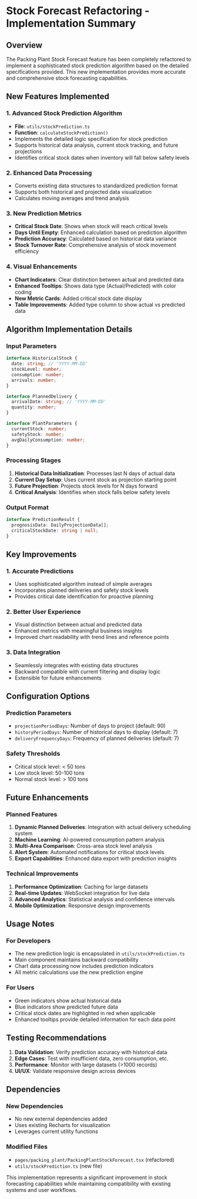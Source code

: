# Stock Forecast Refactoring - Implementation Summary

## Overview

The Packing Plant Stock Forecast feature has been completely refactored to implement a sophisticated stock prediction algorithm based on the detailed specifications provided. This new implementation provides more accurate and comprehensive stock forecasting capabilities.

## New Features Implemented

### 1. Advanced Stock Prediction Algorithm

- **File**: `utils/stockPrediction.ts`
- **Function**: `calculateStockPrediction()`
- Implements the detailed logic specification for stock prediction
- Supports historical data analysis, current stock tracking, and future projections
- Identifies critical stock dates when inventory will fall below safety levels

### 2. Enhanced Data Processing

- Converts existing data structures to standardized prediction format
- Supports both historical and projected data visualization
- Calculates moving averages and trend analysis

### 3. New Prediction Metrics

- **Critical Stock Date**: Shows when stock will reach critical levels
- **Days Until Empty**: Enhanced calculation based on prediction algorithm
- **Prediction Accuracy**: Calculated based on historical data variance
- **Stock Turnover Rate**: Comprehensive analysis of stock movement efficiency

### 4. Visual Enhancements

- **Chart Indicators**: Clear distinction between actual and predicted data
- **Enhanced Tooltips**: Shows data type (Actual/Predicted) with color coding
- **New Metric Cards**: Added critical stock date display
- **Table Improvements**: Added type column to show actual vs predicted data

## Algorithm Implementation Details

### Input Parameters

```typescript
interface HistoricalStock {
  date: string; // 'YYYY-MM-DD'
  stockLevel: number;
  consumption: number;
  arrivals: number;
}

interface PlannedDelivery {
  arrivalDate: string; // 'YYYY-MM-DD'
  quantity: number;
}

interface PlantParameters {
  currentStock: number;
  safetyStock: number;
  avgDailyConsumption: number;
}
```

### Processing Stages

1. **Historical Data Initialization**: Processes last N days of actual data
2. **Current Day Setup**: Uses current stock as projection starting point
3. **Future Projection**: Projects stock levels for N days forward
4. **Critical Analysis**: Identifies when stock falls below safety levels

### Output Format

```typescript
interface PredictionResult {
  prognosisData: DailyProjectionData[];
  criticalStockDate: string | null;
}
```

## Key Improvements

### 1. Accurate Predictions

- Uses sophisticated algorithm instead of simple averages
- Incorporates planned deliveries and safety stock levels
- Provides critical date identification for proactive planning

### 2. Better User Experience

- Visual distinction between actual and predicted data
- Enhanced metrics with meaningful business insights
- Improved chart readability with trend lines and reference points

### 3. Data Integration

- Seamlessly integrates with existing data structures
- Backward compatible with current filtering and display logic
- Extensible for future enhancements

## Configuration Options

### Prediction Parameters

- `projectionPeriodDays`: Number of days to project (default: 90)
- `historyPeriodDays`: Number of historical days to display (default: 7)
- `deliveryFrequencyDays`: Frequency of planned deliveries (default: 7)

### Safety Thresholds

- Critical stock level: < 50 tons
- Low stock level: 50-100 tons
- Normal stock level: > 100 tons

## Future Enhancements

### Planned Features

1. **Dynamic Planned Deliveries**: Integration with actual delivery scheduling system
2. **Machine Learning**: AI-powered consumption pattern analysis
3. **Multi-Area Comparison**: Cross-area stock level analysis
4. **Alert System**: Automated notifications for critical stock levels
5. **Export Capabilities**: Enhanced data export with prediction insights

### Technical Improvements

1. **Performance Optimization**: Caching for large datasets
2. **Real-time Updates**: WebSocket integration for live data
3. **Advanced Analytics**: Statistical analysis and confidence intervals
4. **Mobile Optimization**: Responsive design improvements

## Usage Notes

### For Developers

- The new prediction logic is encapsulated in `utils/stockPrediction.ts`
- Main component maintains backward compatibility
- Chart data processing now includes prediction indicators
- All metric calculations use the new prediction engine

### For Users

- Green indicators show actual historical data
- Blue indicators show predicted future data
- Critical stock dates are highlighted in red when applicable
- Enhanced tooltips provide detailed information for each data point

## Testing Recommendations

1. **Data Validation**: Verify prediction accuracy with historical data
2. **Edge Cases**: Test with insufficient data, zero consumption, etc.
3. **Performance**: Monitor with large datasets (>1000 records)
4. **UI/UX**: Validate responsive design across devices

## Dependencies

### New Dependencies

- No new external dependencies added
- Uses existing Recharts for visualization
- Leverages current utility functions

### Modified Files

- `pages/packing_plant/PackingPlantStockForecast.tsx` (refactored)
- `utils/stockPrediction.ts` (new file)

This implementation represents a significant improvement in stock forecasting capabilities while maintaining compatibility with existing systems and user workflows.
